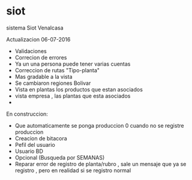 # siot
sistema Siot Venalcasa

Actualizacion 06-07-2016

- Validaciones 
- Correcion de errores
- Ya un una persona puede tener varias cuentas
- Correccion de rutas "Tipo-planta"
- Mas gradable a la vista
- Se cambiaron regiones Bolivar
- Vista en plantas los productos que estan asociados
- vista empresa , las plantas que esta asociados
- 

En construccion:

- Que automaticamente se ponga produccion 0 cuando no se registre produccion
- Creacion de bitacora
- Pefil del usuario
- Usuario BD
- Opcional (Busqueda por SEMANAS)
- Reparar error de registro de planta/rubro , sale un mensaje que ya se registro , pero en realidad si se registro normal
